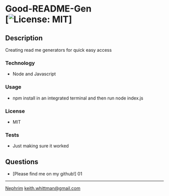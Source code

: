 # Good-README-Gen<br>[![License: MIT](https://img.shields.io/badge/License-MIT-yellow.svg)]
  

  ## Description
  Creating read me generators for quick easy access
  

  ### Technology
  - Node and Javascript
  

  ### Usage
  - npm install in an integrated terminal and then run node index.js

  ### License
  - MIT

  ### Tests
  - Just making sure it worked

  ## Questions
  - [Please find me on my github!]
01
  ---
  [Nephrim](https://github.com/Nephrim) keith.whittman@gmail.com
    